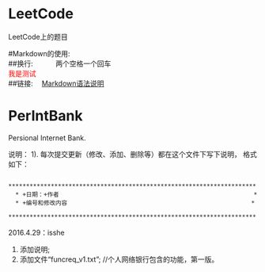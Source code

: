 # LeetCode
LeetCode上的题目  
  
  
#Markdown的使用:  
##换行:　　
　两个空格一个回车  
<font color=red> 我是测试</font>  
##链接:
　[Markdown语法说明](http://wowubuntu.com/markdown/index.html#link)

# PerIntBank
Persional Internet Bank.

说明：
      1). 每次提交更新（修改、添加、删除等）都在这个文件下写下说明， 格式如下：  
      
      **********************************************************************  
      * +日期：+作者                                                       *  
      * +编号和修改内容                                                    *  
      **********************************************************************  
      
2016.4.29：isshe  
1. 添加说明;  
2. 添加文件“funcreq_v1.txt”;                 //个人网络银行包含的功能，第一版。

